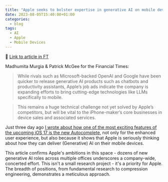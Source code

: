 ```yaml
---
title: "Apple seeks to bolster expertise in generative AI on mobile devices"
date: 2023-08-05T15:40:00+01:00
categories:
  - blog
tags:
  - AI
  - Apple
  - Mobile Devices
---
```

🔗 [Link to article in FT](https://www.ft.com/content/d74477b6-8355-42a9-ae37-7c835880ef9e)

Madhumita Murgia & Patrick McGee for the Financial Times:

> While rivals such as Microsoft-backed OpenAI and Google have been quicker to release generative AI products such as chatbots and productivity assistants, Apple’s job ads indicate the company is expanding efforts to bring cutting-edge technologies like LLMs specifically to mobile.

> This remains a huge technical challenge not yet solved by Apple’s competitors, but will be vital to the iPhone-maker’s core businesses in device sales and associated services.

Just three day ago [I wrote about how one of the most exciting features of the upcoming iOS 17 is the new Autocomplete](2023-08-02-ios17-autocomplete.md), not only for the enhanced user experience, but also because it shows that Apple is seriously thinking about how they can deliver (Generative) AI on their mobile devices.

This article confirms Apple's ambitions in this space - dozens of new generative AI roles across multiple offices underscores a company-wide, concerted effort. This isn't a small research project - it's a priority for Apple. The breadth of positions, from fundamental research to compression engineering, demonstrates a meticulous approach.